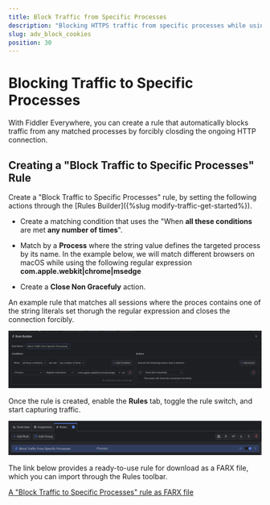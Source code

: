 ```yaml
---
title: Block Traffic from Specific Processes
description: "Blocking HTTPS traffic from specific processes while using Fiddler's rules."
slug: adv_block_cookies
position: 30
---
```


# Blocking Traffic to Specific Processes



With Fiddler Everywhere, you can create a rule that automatically blocks traffic from any matched processes by forcibly closding the ongoing HTTP connection.

## Creating a "Block Traffic to Specific Processes" Rule

Create a "Block Traffic to Specific Processes" rule, by setting the following actions through the [Rules Builder]({%slug modify-traffic-get-started%}).

- Create a matching condition that uses the "When **all these conditions** are met **any number of times**". 

- Match by a **Process** where the string value defines the targeted process by its name. In the example below, we will match different browsers on macOS while using the following regular expression **com\.apple\.webkit|chrome|msedge**

- Create a **Close Non Gracefuly** action.


An example rule that matches all sessions where the proces contains one of the string literals set thorugh the regular expression and closes the connection forcibly.

![Creating "Block Traffic to Specific Processes" rule](../../images/advanced/adv-block-specific-processes.png)

Once the rule is created, enable the **Rules** tab, toggle the rule switch, and start capturing traffic.

![Activating the "Block Traffic to Specific Processes" rule](../../images/advanced/adv-block-specific-processes-active.png)

The link below provides a ready-to-use rule for download as a FARX file, which you can import through the Rules toolbar.

[A "Block Traffic to Specific Processes" rule as FARX file](https://github.com/telerik/fiddler-everywhere/rules/tooling/block-traffic-to-specific-processes)
 
 
